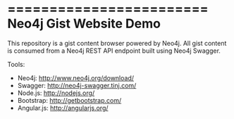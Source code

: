 ========================
Neo4j Gist Website Demo
========================

This repository is a gist content browser powered by Neo4j. All gist content is consumed from a Neo4j REST API endpoint built using Neo4j Swagger.

Tools:

* Neo4j: http://www.neo4j.org/download/
* Swagger: http://neo4j-swagger.tinj.com/
* Node.js: http://nodejs.org/
* Bootstrap: http://getbootstrap.com/
* Angular.js: http://angularjs.org/
